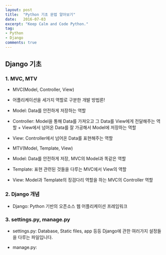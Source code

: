 ```yaml
---
layout: post
title:  "Python 기초 문법 알아보기"
date:   2016-07-03
excerpt: "Keep Calm and Code Python."
tag:
- Python
- Django
comments: true
---
```


## Django 기초

### 1. MVC, MTV

- MVC(Model, Controller, View)
 - 어플리케이션을 세가지 역할로 구분한 개발 방법론!
 - Model: Data를 안전하게 저장하는 역할
 - Controller: Model을 통해 Data를 가져오고 그 Data를 View에게 전달해주는 역할
              \+ View에서 넘어온 Data를 잘 가공해서 Model에 저장하는 역할
 - View: Controller에서 넘어온 Data를 표현해주는 역할


- MTV(Model, Template, View)
 - Model: Data를 안전하게 저장, MVC의 Model과 똑같은 역할
 - Template: 표현 관련된 것들을 다루는 MVC에서 View의 역할
 - View: Model과 Template의 징검다리 역할을 하는 MVC의 Controller 역할


### 2. Django 개념
- Django: Python 기반의 오픈소스 웹 어플리케이션 프레임워크


### 3. settings.py, manage.py
- settings.py: Database, Static files, app 등등 Django에 관한 여러가지 설정들을 다루는 파일입니다.

- manage.py:
